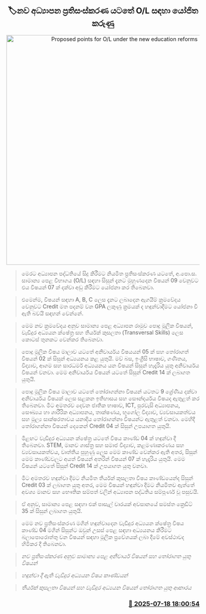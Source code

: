 <p align='center'><b><h2 align='center' title='Proposed points for O/L under the new education reforms'>🏷නව අධ්‍යාපන ප්‍රතිසංස්කරණ යටතේ O/L සඳහා යෝජිත කරුණු</h2></b></p>
<p align='center'><img src='https://helakuru.sgp1.cdn.digitaloceanspaces.com/esana/images/lib/යෝජිත නව අධ්‍යාපන ප්‍රතිසංස්කරණ OL.jpg' width='600' alt='Proposed points for O/L under the new education reforms'></p>

> මෙර​ට අධ්‍යාපන පද්ධතියේ සිදු කිරීමට නියමිත ප්‍රතිසංස්කරණ යටතේ, අ.පො.ස. සාමාන්‍ය පෙළ විභාගය (O/L) සඳහා සිසුන් දැනට මුහුණදෙන විෂයන් 09 වෙනුවට එය විෂයන් 07 ක් දක්වා අඩු කිරීමට යෝජනා ක​ර තිබෙනවා.

> එමෙන්​ම, විෂයන් සඳහා A, B, C ලෙස දැනට ලබාදෙන ඇ​ගයීම් ක්‍රමවේද​ය වෙනුවට Credit මත පදනම් වන GPA ලකුණු ක්‍රමයක්​ ද හඳුන්වාදීමට යෝජනා වී ඇති බවයි සඳහන් වෙන්නේ.

> මෙම නව ක්‍රමවේදය අනු​ව සාමාන්‍ය පෙ​ළ අධ්‍යාපන රාමුව පොදු මූලික විෂයන්, වැඩිදුර අධ්‍යයන ක්ෂේත්‍ර සහ තීර්යක් කුසලතා (Transversal Skills) ලෙස කොටස් තුනකට වෙන්කර තිබෙනවා. 

> පොදු මූලික විෂය මාලාව යටතේ අනිවාර්යය විෂයයන් 05 ක් සහ තෝරාගත් විෂයන් 02 ක් සිසුන් අධ්‍යයනය කළ යුතුයි. මව් බස, ඉංග්‍රීසි භාෂාව, ගණිතය, විද්‍යාව, ආගම සහ සාරධර්ම අධ්‍යයනය යන විෂයන් සිසුන් හැදෑරිය යුතු අනිවාර්යය විෂයන් වනවා. මෙම අනිවාර්යය විෂයන් යටතේ සිසුන් Credit 14 ක් ලබාගත යුතුයි.

> පොදු මූලික විෂය මාලාව යටතේ තෝරාගන්නා විෂයන් යටතට 9 ශ්‍රේණිය දක්වා අනිවාර්යය විෂයක් ලෙස සළක​න ඉතිහාසය සහ සෞන්දර්යය විෂයද ඇතුළත් කර තිබෙනවා. මීට අමතර​ව දෙවන ජාතික භාෂාව, ICT, පුරවැසි අධ්‍යාපනය, සෞඛ්‍යය හා ශාරීරික අධ්‍යාපනය, තාක්ෂණය, භූගෝල විද්‍යාව, ව්‍යවසායකත්වය සහ මූල්‍ය සාක්ෂරතාවය යනාදිය තෝරාගන්නා විෂයන්ට ඇතුළත් වනවා. මෙහිදී තෝරාගන්නා විෂයන් දෙකෙන් Credit 04 ක් සිසුන් උපයාගත යුතුයි.

> මීළඟට වැඩිදුර අධ්‍යයන ක්ෂේත්‍ර යටතේ විෂය කාණ්ඩ 04 ක් හඳුන්වා දී තිබෙනවා. STEM, මානව ශාස්ත්‍ර සහ සමාජ විද්‍යාව, කළමණාකරණ​ය සහ ව්‍යවසායකත්ව​ය, වෘත්තීය පුහුණු ලෙස මෙම කාණ්ඩ වෙන්කර ඇති අතර, සිසුන් මෙම කාණ්ඩවලට අයත් විෂයන් අතරින් විෂයන් 07 ක් හැදෑරිය යුතුයි. මෙම විෂයන් යටතේ සිසුන් Credit 14 ක් උපයාගත යුතු වනවා.

> මීට අමතරව හඳුන්වා දීමට නියමිත තීර්යක් කුසලතා විෂය කාණ්ඩයෙන්ද සිසුන් Credit 03 ක් ලබාගත යුතු අතර, මෙම විෂයන් හඳුන්වා දීමට නියමිතව ඇත්තේ අවශ්‍ය මානව සහ භෞතික සම්පත් වලින් අධ්‍යාපන පද්ධතිය සම්පූර්ණ වූ පසුවයි.

> ඒ අනු​ව, සාමාන්‍ය පෙළ සඳහා එක් පාසැල් වාරයක් අවසාන​යේ සමස්​ත ක්‍රෙඩිට් 35 ක් සිසුන් ලබාගත යුතුයි.

> මෙම නව ප්‍රතිසංස්කරණ මගින් හඳුන්වාදෙන වැඩිදුර අධ්‍යයන ක්ෂේත්‍ර විෂය කාණ්ඩ 04 මගින් සිසුන්ට ඔවුන් උසස් පෙළ සඳහා අධ්‍යයනය කිරීමට බලාපොරොත්තු වන විෂයන් සඳහා මූලි​ක ප්‍රවේශයක් ලබා දීමේ අවස්ථාවද හිමිකර දී තිබෙනවා.

> <em>නව ප්‍රතිසංස්කරණ අනුව සාමාන්‍ය පෙළ අනිවාර්ය විෂයන් සහ තෝරාගත යුතු විෂයන්</em>

> <em>හඳුන්වා දී ඇති වැඩිදුර අධ්‍යයන විෂය කාණ්ඩයන්</em>

> <em>තීර්යක් කුසලතා විෂයන් සහ වැඩිදුර අධ්‍යයන විෂයන් තෝරාගත යුතු ආකාර​ය</em>



<h3 align='right'><a href='https://www.helakuru.lk/esana/p/111969/'>📅 2025-07-18 18:00:54</a></h3>
